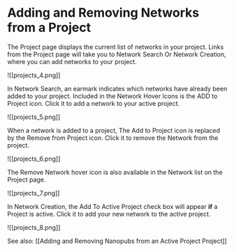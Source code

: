 # Adding and Removing Networks from a Project

The Project page displays the current list of networks in your project. Links from the Project page will take you to Network Search Or Network Creation, where you can add networks to your project.

![[projects_4.png]]

   In Network Search, an earmark indicates which networks have already been added to your project. Included in the Network Hover Icons is the ADD to Project icon. Click it to add a network to your active project.

![[projects_5.png]]

   When a network is added to a project, The Add to Project icon is replaced by the Remove from Project icon. Click it to remove the Network from the project.

![[projects_6.png]]

   The Remove Network hover icon is also available in the Network list on the Project page.

![[projects_7.png]]

   In Network Creation, the Add To Active Project check box will appear  **if**  a Project is active. Click it to add your new network to the active project.

![[projects_8.png]]

   See also: [[Adding and Removing Nanopubs from an Active Project Project]]

